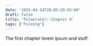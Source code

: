 ```yaml
---
date: '2025-04-14T20:05:59-05:00'
draft: false
title: 'Pulmerator: Chapter 0'
tags: ["Pulming"]
---
```


The first chapter lorem ipsum and stuff
